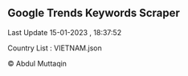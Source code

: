 

## Google Trends Keywords Scraper 
 
Last Update 15-01-2023 , 18:37:52

Country List :
VIETNAM.json



© Abdul Muttaqin 
